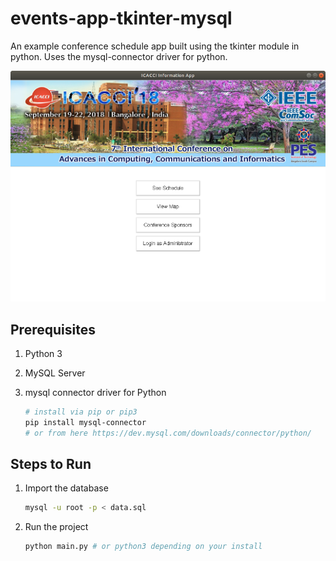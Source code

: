 # events-app-tkinter-mysql

An example conference schedule app built using the tkinter module in python. Uses the mysql-connector driver for python.

![Screenshot](docs/screen.png)

## Prerequisites

1. Python 3

2. MySQL Server

3. mysql connector driver for Python

    ```sh
    # install via pip or pip3
    pip install mysql-connector
    # or from here https://dev.mysql.com/downloads/connector/python/
    ```

## Steps to Run

1. Import the database

    ```sh
    mysql -u root -p < data.sql
    ```

2. Run the project

    ```sh
    python main.py # or python3 depending on your install
    ```
